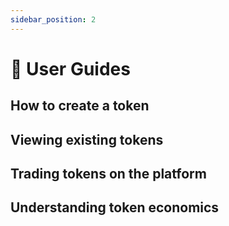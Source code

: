 ```yaml
---
sidebar_position: 2
---
```


# 📖 User Guides

## How to create a token

## Viewing existing tokens

## Trading tokens on the platform

## Understanding token economics
